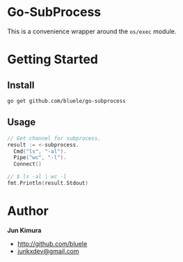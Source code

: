 # Go-SubProcess

This is a convenience wrapper around the `os/exec` module.

# Getting Started

## Install

```
go get github.com/bluele/go-subprocess
```

## Usage

```go
// Get channel for subprocess.
result := <-subprocess.
  Cmd("ls", "-al").
  Pipe("wc", "-l").
  Connect()

// $ ls -al | wc -l
fmt.Println(result.Stdout)
```

# Author

**Jun Kimura**

* <http://github.com/bluele>
* <junkxdev@gmail.com>

